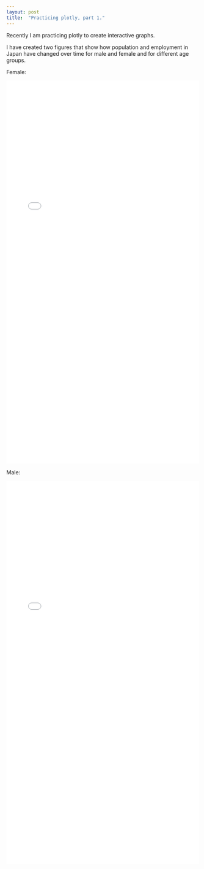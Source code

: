 ```yaml
---
layout: post
title:  "Practicing plotly, part 1."
---
```


Recently I am practicing plotly to create interactive graphs. 

I have created two figures that show how population and employment in Japan have changed over time for male and female and for different age groups.

Female:
<iframe id="igraph" scrolling="no" style="border:none;" seamless="seamless" src="/files/fig_female_emp_and_pop_by_age.html" height="1000" width="100%"></iframe>

Male:
<iframe id="igraph" scrolling="no" style="border:none;" seamless="seamless" src="/files/fig_male_emp_and_pop_by_age.html" height="1000" width="100%"></iframe>








